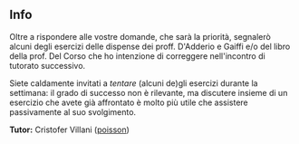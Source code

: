 ## Info

Oltre a rispondere alle vostre domande, che sarà la priorità, segnalerò alcuni degli esercizi delle dispense dei proff. D'Adderio e Gaiffi e/o del libro della prof. Del Corso che ho intenzione di correggere nell'incontro di tutorato successivo. 

Siete caldamente invitati a *tentare* (alcuni de)gli esercizi durante la settimana: il grado di successo non è rilevante, ma discutere insieme di un esercizio che avete già affrontato è molto più utile che assistere passivamente al suo svolgimento. 

**Tutor:** Cristofer Villani ([poisson](https://poisson.phc.dm.unipi.it/~cvillani))  

